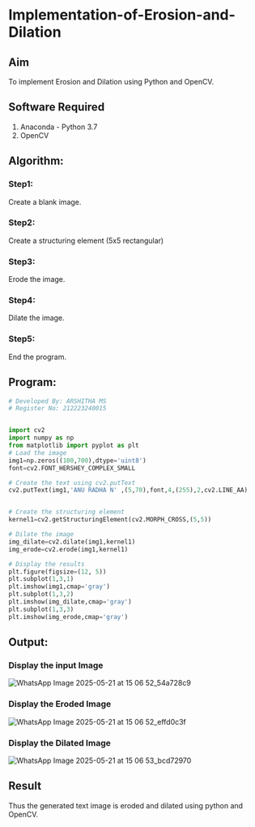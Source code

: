 # Implementation-of-Erosion-and-Dilation
## Aim
To implement Erosion and Dilation using Python and OpenCV.
## Software Required
1. Anaconda - Python 3.7
2. OpenCV
## Algorithm:
### Step1:
Create a blank image.

### Step2:
Create a structuring element (5x5 rectangular)

### Step3:
Erode the image.

### Step4:
Dilate the image.

### Step5:
End the program.
 
## Program:

``` Python
# Developed By: ARSHITHA MS
# Register No: 212223240015


import cv2
import numpy as np
from matplotlib import pyplot as plt
# Load the image
img1=np.zeros((100,700),dtype='uint8')
font=cv2.FONT_HERSHEY_COMPLEX_SMALL

# Create the text using cv2.putText
cv2.putText(img1,'ANU RADHA N' ,(5,70),font,4,(255),2,cv2.LINE_AA)


# Create the structuring element
kernel1=cv2.getStructuringElement(cv2.MORPH_CROSS,(5,5))

# Dilate the image
img_dilate=cv2.dilate(img1,kernel1)
img_erode=cv2.erode(img1,kernel1)

# Display the results
plt.figure(figsize=(12, 5))
plt.subplot(1,3,1)
plt.imshow(img1,cmap='gray')
plt.subplot(1,3,2)
plt.imshow(img_dilate,cmap='gray')
plt.subplot(1,3,3)
plt.imshow(img_erode,cmap='gray')


```
## Output:

### Display the input Image
![WhatsApp Image 2025-05-21 at 15 06 52_54a728c9](https://github.com/user-attachments/assets/0b1ecbac-bcba-40aa-8be2-1ebcdd3efdc3)



### Display the Eroded Image
![WhatsApp Image 2025-05-21 at 15 06 52_effd0c3f](https://github.com/user-attachments/assets/c5ee0b90-61df-495f-a09a-e0f33591afd2)


### Display the Dilated Image

![WhatsApp Image 2025-05-21 at 15 06 53_bcd72970](https://github.com/user-attachments/assets/5019a0be-50d1-4a60-b5dd-5d412155d0e4)


## Result
Thus the generated text image is eroded and dilated using python and OpenCV.
